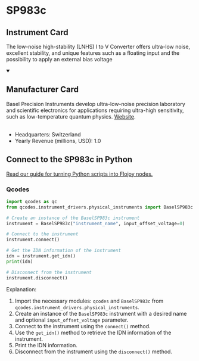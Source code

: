 
# SP983c

## Instrument Card

The low-noise high-stability (LNHS) I to V Converter offers ultra-low noise, excellent stability, and unique features such as a floating input and the possibility to apply an external bias voltage

<details open>
<summary><h2>Manufacturer Card</h2></summary>
Basel Precision Instruments develop ultra-low-noise precision laboratory and scientific electronics for applications requiring ultra-high sensitivity, such as low-temperature quantum physics. <a href=https://www.baspi.ch/>Website</a>.
<br></br>
<ul>
  <li>Headquarters: Switzerland</li>
  <li>Yearly Revenue (millions, USD): 1.0</li>
</ul>
</details>

## Connect to the SP983c in Python

[Read our guide for turning Python scripts into Flojoy nodes.](https://docs.flojoy.ai/custom-nodes/creating-custom-node/)


### Qcodes

```python
import qcodes as qc
from qcodes.instrument_drivers.physical_instruments import BaselSP983c

# Create an instance of the BaselSP983c instrument
instrument = BaselSP983c("instrument_name", input_offset_voltage=0)

# Connect to the instrument
instrument.connect()

# Get the IDN information of the instrument
idn = instrument.get_idn()
print(idn)

# Disconnect from the instrument
instrument.disconnect()
```

Explanation:
1. Import the necessary modules: `qcodes` and `BaselSP983c` from `qcodes.instrument_drivers.physical_instruments`.
2. Create an instance of the `BaselSP983c` instrument with a desired name and optional `input_offset_voltage` parameter.
3. Connect to the instrument using the `connect()` method.
4. Use the `get_idn()` method to retrieve the IDN information of the instrument.
5. Print the IDN information.
6. Disconnect from the instrument using the `disconnect()` method.

